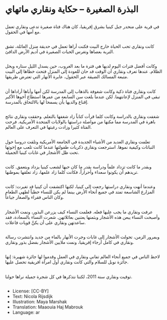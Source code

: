 # البذرة الصغيرة – حكاية ونقاري ماتهاي

##
في قرية على منحدر جبل كينيا بشرق إفريقيا، كان هناك فتاة صغيرة تدعى ونقاري تعمل مع أمها في الحقول.

##
كانت ونقاري تحب الحياة خارج البيت فكنت أراها تعمل في حديقة منزل العائلة، تشق التربة بعصاها وتغرس الحبات الصغيرة في أديم الأرض الدافئ.

##
وكانت أفضل فترات اليوم لديها هي فترة ما بعد الغروب، حين يسدل الليل ستاره ويحل الظلام. عندها تعرف ونقاري أن الوقت قد حان للعودة إلى المنزل فتحث خطاها إلى البيت متبعة المسالك الضيقة عبر الحقول، عابرة الأنهار التي تعترض طريقها.

##
كانت ونقاري فتاة ذكية وكانت شغوفة بالذهاب إلى المدرسة لكن أمها وأباها أراداها أن تبقى في المنزل لإعانتهما. لكن عندما بلغت سن السابعة من عمرها استطاع أخوها الأكبر إقناع والديها بأن يسمحا لها بالالتحاق بالمدرسة.

##
شغفت ونقاري بالدراسة وكانت كلما قرأت كتاباً زاد شغفها بالتعلم. وحققت ونقاري نتائج باهرة في المدرسة مما مكنها من مواصلة دراستها بالولايات المتحدة الأمريكية. فرحت الفتاة كثيرا وزادت رغبتها في التعرف على العالم.

##
تعلمت ونقاري العديد من الأشياء الجديدة في الجامعة الأمريكية وتلقت دروسا حول النباتات وكيفية نموها. استرجعت ونقاري ذكريات طفولتها عندما كانت تلعب مع إخوتها تحت ظل الأشجار في غابات كينيا الجميلة.

##
وبقدر ما كانت تزداد علماً ودراسة بقدر ما كان حبها لشعب كينيا يزداد ويتعمق. كانت تريدهم أن يكونوا سعداء وأحراراً، فكانت كلما زاد علمها، زاد تعلقها بموطنها.

##
وعندما أنهت ونقاري دراستها رجعت إلى كينيا، لكنها اكتشفت أن كينيا قد تغيرت: كانت المزارع الشاسعة تمتد في جميع أنحاء الأرض بينما لم يكن للنساء حطباً لطهي الطعام وكان الناس فقراء والصغار جياعاً.

##
عرفت ونقاري ما يجب عليها فعله. فعلمت النساء كيف يزرعن البذور، ونمت الأشجار وأصبحت النساء يبعن هذه الأشجار وبثمنها يعتنين بعائلاتهن. شعرت النساء بالسعادة، فقد ساعدتهن ونقاري على أن يكنَّ قويات فاعلات.

##
وبمرور الزمن، تحولت الأشجار إلى غابات وجرت الأنهار بالماء من جديد وانتشرت رسالة ونقاري في كامل أرجاء إفريقيا، ونمت ملايين الأشجار بفضل بذور ونقاري.

##
لاحظ الناس في جميع أنحاء العالم تفاني ونقاري في العمل وقدموا لها جائزة شهيرة: إنها جائزة نوبل للسلام والتي كانت ونقاري أول امرأة افريقية تحصل عليها.

##
توفيت ونقاري سنة 2011، لكننا نتذكرها في كل شجرة جميلة نراها حولنا.

##
* License: [CC-BY]
* Text: Nicola Rijsdijk
* Illustration: Maya Marshak
* Translation: Maaouia Haj Mabrouk
* Language: ar
